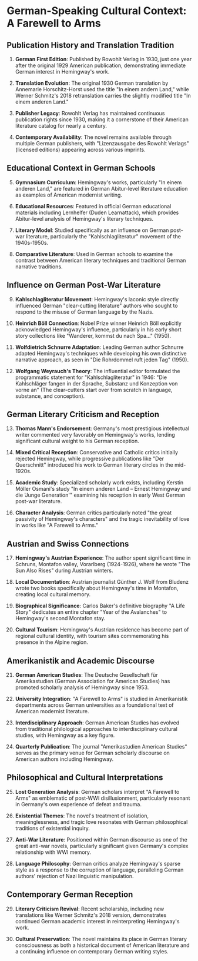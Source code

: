 # German-Speaking Cultural Context: A Farewell to Arms

## Publication History and Translation Tradition

1. **German First Edition**: Published by Rowohlt Verlag in 1930, just one year after the original 1929 American publication, demonstrating immediate German interest in Hemingway's work.

2. **Translation Evolution**: The original 1930 German translation by Annemarie Horschitz-Horst used the title "In einem andern Land," while Werner Schmitz's 2018 retranslation carries the slightly modified title "In einem anderen Land."

3. **Publisher Legacy**: Rowohlt Verlag has maintained continuous publication rights since 1930, making it a cornerstone of their American literature catalog for nearly a century.

4. **Contemporary Availability**: The novel remains available through multiple German publishers, with "Lizenzausgabe des Rowohlt Verlags" (licensed editions) appearing across various imprints.

## Educational Context in German Schools

5. **Gymnasium Curriculum**: Hemingway's works, particularly "In einem anderen Land," are featured in German Abitur-level literature education as examples of American modernist writing.

6. **Educational Resources**: Featured in official German educational materials including Lernhelfer (Duden Learnattack), which provides Abitur-level analysis of Hemingway's literary techniques.

7. **Literary Model**: Studied specifically as an influence on German post-war literature, particularly the "Kahlschlagliteratur" movement of the 1940s-1950s.

8. **Comparative Literature**: Used in German schools to examine the contrast between American literary techniques and traditional German narrative traditions.

## Influence on German Post-War Literature

9. **Kahlschlagliteratur Movement**: Hemingway's laconic style directly influenced German "clear-cutting literature" authors who sought to respond to the misuse of German language by the Nazis.

10. **Heinrich Böll Connection**: Nobel Prize winner Heinrich Böll explicitly acknowledged Hemingway's influence, particularly in his early short story collections like "Wanderer, kommst du nach Spa..." (1950).

11. **Wolfdietrich Schnurre Adaptation**: Leading German author Schnurre adapted Hemingway's techniques while developing his own distinctive narrative approach, as seen in "Die Rohrdommel ruft jeden Tag" (1950).

12. **Wolfgang Weyrauch's Theory**: The influential editor formulated the programmatic statement for "Kahlschlagliteratur" in 1946: "Die Kahlschläger fangen in der Sprache, Substanz und Konzeption von vorne an" (The clear-cutters start over from scratch in language, substance, and conception).

## German Literary Criticism and Reception

13. **Thomas Mann's Endorsement**: Germany's most prestigious intellectual writer commented very favorably on Hemingway's works, lending significant cultural weight to his German reception.

14. **Mixed Critical Reception**: Conservative and Catholic critics initially rejected Hemingway, while progressive publications like "Der Querschnitt" introduced his work to German literary circles in the mid-1920s.

15. **Academic Study**: Specialized scholarly work exists, including Kerstin Möller Osmani's study "In einem anderen Land – Ernest Hemingway und die 'Junge Generation'" examining his reception in early West German post-war literature.

16. **Character Analysis**: German critics particularly noted "the great passivity of Hemingway's characters" and the tragic inevitability of love in works like "A Farewell to Arms."

## Austrian and Swiss Connections

17. **Hemingway's Austrian Experience**: The author spent significant time in Schruns, Montafon valley, Vorarlberg (1924-1926), where he wrote "The Sun Also Rises" during Austrian winters.

18. **Local Documentation**: Austrian journalist Günther J. Wolf from Bludenz wrote two books specifically about Hemingway's time in Montafon, creating local cultural memory.

19. **Biographical Significance**: Carlos Baker's definitive biography "A Life Story" dedicates an entire chapter "Year of the Avalanches" to Hemingway's second Montafon stay.

20. **Cultural Tourism**: Hemingway's Austrian residence has become part of regional cultural identity, with tourism sites commemorating his presence in the Alpine region.

## Amerikanistik and Academic Discourse

21. **German American Studies**: The Deutsche Gesellschaft für Amerikastudien (German Association for American Studies) has promoted scholarly analysis of Hemingway since 1953.

22. **University Integration**: "A Farewell to Arms" is studied in Amerikanistik departments across German universities as a foundational text of American modernist literature.

23. **Interdisciplinary Approach**: German American Studies has evolved from traditional philological approaches to interdisciplinary cultural studies, with Hemingway as a key figure.

24. **Quarterly Publication**: The journal "Amerikastudien American Studies" serves as the primary venue for German scholarly discourse on American authors including Hemingway.

## Philosophical and Cultural Interpretations

25. **Lost Generation Analysis**: German scholars interpret "A Farewell to Arms" as emblematic of post-WWI disillusionment, particularly resonant in Germany's own experience of defeat and trauma.

26. **Existential Themes**: The novel's treatment of isolation, meaninglessness, and tragic love resonates with German philosophical traditions of existential inquiry.

27. **Anti-War Literature**: Positioned within German discourse as one of the great anti-war novels, particularly significant given Germany's complex relationship with WWI memory.

28. **Language Philosophy**: German critics analyze Hemingway's sparse style as a response to the corruption of language, paralleling German authors' rejection of Nazi linguistic manipulation.

## Contemporary German Reception

29. **Literary Criticism Revival**: Recent scholarship, including new translations like Werner Schmitz's 2018 version, demonstrates continued German academic interest in reinterpreting Hemingway's work.

30. **Cultural Preservation**: The novel maintains its place in German literary consciousness as both a historical document of American literature and a continuing influence on contemporary German writing styles.